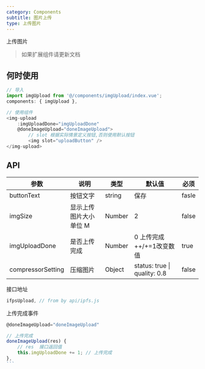 ```yaml
---
category: Components
subtitle: 图片上传
type: 上传图片
---
```


上传图片
> 如果扩展组件请更新文档

## 何时使用

```js
// 导入
import imgUpload from '@/components/imgUpload/index.vue';
components: { imgUpload },

// 使用组件
<img-upload 
    :imgUploadDone="imgUploadDone" 
    @doneImageUpload="doneImageUpload">
        // slot 根据实际情景定义按钮,否则使用默认按钮
        <img slot="uploadButton" /> 
</img-upload>
```

## API

| 参数 | 说明 | 类型 | 默认值 | 必须 |
| --- | --- | --- | --- | --- |
| buttonText | 按钮文字 | string | 保存 | fasle |
| imgSize | 显示上传图片大小 单位 M | Number | 2 | false |
| imgUploadDone | 是否上传完成 | Number | 0 上传完成++/+=1改变数值 | true |
| compressorSetting | 压缩图片 | Object | status: true \| quality: 0.8 | false |

接口地址

```js
ifpsUpload, // from by api/ipfs.js
``` 

上传完成事件

````js
@doneImageUpload="doneImageUpload"

// 上传完成
doneImageUpload(res) {
    // res  接口返回值
    this.imgUploadDone += 1; // 上传完成
},
```